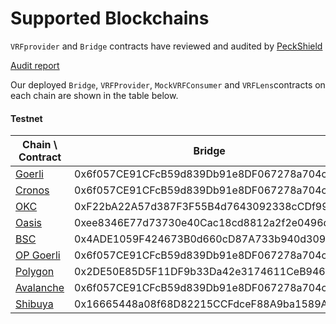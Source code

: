 # Supported Blockchains

`VRFprovider` and `Bridge` contracts have reviewed and audited by [PeckShield](https://peckshield.com/)

[Audit report](https://github.com/bandprotocol/vrf-and-bridge-contracts/blob/master/audit/PeckShield-Audit-Report-Band-VRF-Bridge-v1.0.pdf)

Our deployed `Bridge`, `VRFProvider`, `MockVRFConsumer` and `VRFLens`contracts on each chain are shown in the table below.

#### Testnet

| Chain \ Contract                                    | Bridge                                     | VRFProvider                                | MockVRFConsumer                            | VRFLens                                    |
| --------------------------------------------------- | ------------------------------------------ | ------------------------------------------ | ------------------------------------------ | ------------------------------------------ |
| [Goerli](https://goerli.etherscan.io)               | 0x6f057CE91CFcB59d839Db91e8DF067278a704cb8 | 0xF1F3554b6f46D8f172c89836FBeD1ea8551eabad | 0x6aFCBD05f4718B994a290cfF03547DDFFcd74E08 | 0x6e876b4Ed458af275Eb049a3f89BF0909618d154 |
| [Cronos](https://testnet.cronoscan.com)             | 0x6f057CE91CFcB59d839Db91e8DF067278a704cb8 | 0xE2f7Cf77DF70af8e92FF69B8Ffc92585C307a358 | 0x6aFCBD05f4718B994a290cfF03547DDFFcd74E08 | 0xdcFA1244c37262441AA7caF9893fdD99dB101E2A |
| [OKC](https://www.oklink.com/en/okc-test)           | 0xF22bA22A57d387F3F55B4d7643092338cCDf99D5 | 0x6afcbd05f4718b994a290cff03547ddffcd74e08 | 0xbf59aA508bABFA3B112553E05b45dcdB21997891 | 0xB8651240368f64aF317c331296b872b815892E00 |
| [Oasis](https://testnet.explorer.emerald.oasis.dev) | 0xee8346E77d73730e40Cac18cd8812a2f2e0496de | 0x4ADE1059F424673B0d660cD87A733b940d309bcF | 0x74865F64aCaF86cD8dfa0c185bE177085106C91a | 0x7f38DF2403c0E767662B5ABB09e4c86A8FDD1869 |
| [BSC](https://testnet.bscscan.com)                  | 0x4ADE1059F424673B0d660cD87A733b940d309bcF | 0x74865F64aCaF86cD8dfa0c185bE177085106C91a | 0x7f38DF2403c0E767662B5ABB09e4c86A8FDD1869 | 0x7c3D5a83a335CED7b6b6beaa959DaD416ae88f27 |
| [OP Goerli](https://goerli-optimism.etherscan.io)   | 0x6f057CE91CFcB59d839Db91e8DF067278a704cb8 | 0xF1F3554b6f46D8f172c89836FBeD1ea8551eabad | 0xE2f7Cf77DF70af8e92FF69B8Ffc92585C307a358 | 0x3ffBc08b878D489fec0c80fa65C9B3933B361764 |
| [Polygon](https://mumbai.polygonscan.com)           | 0x2DE50E85D5F11DF9b33Da42e3174611CeB9461d9 | 0x0173cE38C64Be34e7f23f39346c2D9AF5d9743FB | 0xFb4d5252ca8FAFaE3Fe8718a9eE8bcF72266589F | 0x14919325f2d97a05d146b7b4c9374b265e722f00 |
| [Avalanche](https://testnet.snowtrace.io)           | 0x6f057CE91CFcB59d839Db91e8DF067278a704cb8 | 0xF1F3554b6f46D8f172c89836FBeD1ea8551eabad | 0xE2f7Cf77DF70af8e92FF69B8Ffc92585C307a358 | 0x3ffBc08b878D489fec0c80fa65C9B3933B361764 |
| [Shibuya](https://blockscout.com/shibuya)           | 0x16665448a08f68D82215CCFdceF88A9ba1589Ae7 | 0x6aFCBD05f4718B994a290cfF03547DDFFcd74E08 | 0x6e876b4Ed458af275Eb049a3f89BF0909618d154 | 0xf694A2a7421efdb441bf63b2Ef3864E4EDdFB42e |
